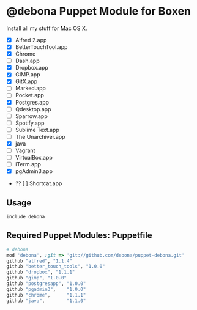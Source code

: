 # @debona Puppet Module for Boxen

Install all my stuff for Mac OS X.

- [x] Alfred 2.app
- [x] BetterTouchTool.app
- [x] Chrome
- [ ] Dash.app
- [x] Dropbox.app
- [x] GIMP.app
- [x] GitX.app
- [ ] Marked.app
- [ ] Pocket.app
- [x] Postgres.app
- [ ] Qdesktop.app
- [ ] Sparrow.app
- [ ] Spotify.app
- [ ] Sublime Text.app
- [ ] The Unarchiver.app
- [x] java
- [ ] Vagrant
- [ ] VirtualBox.app
- [ ] iTerm.app
- [x] pgAdmin3.app

- ?? [ ] Shortcat.app


## Usage

```puppet
include debona
```

## Required Puppet Modules: Puppetfile

```ruby
# debona
mod 'debona', :git => 'git://github.com/debona/puppet-debona.git'
github "alfred", "1.1.4"
github "better_touch_tools", "1.0.0"
github "dropbox", "1.1.1"
github "gimp", "1.0.0"
github "postgresapp", "1.0.0"
github "pgadmin3",    "1.0.0"
github "chrome",      "1.1.1"
github "java",        "1.1.0"
```
